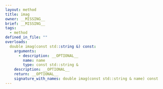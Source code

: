 ```yaml
---
layout: method
title: imag
owner: __MISSING__
brief: __MISSING__
tags:
  - method
defined_in_file: ""
overloads:
  double imag(const std::string &) const:
    arguments:
      - description: __OPTIONAL__
        name: name
        type: const std::string &
    description: __OPTIONAL__
    return: __OPTIONAL__
    signature_with_names: double imag(const std::string & name) const
---
```

